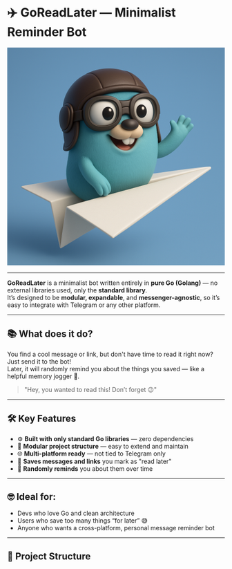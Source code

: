 # ✈️ GoReadLater — Minimalist Reminder Bot

![Go Gopher Logo](/assets/logo.png)

---

**GoReadLater** is a minimalist bot written entirely in **pure Go (Golang)** — no external libraries used, only the **standard library**.  
It’s designed to be **modular, expandable**, and **messenger-agnostic**, so it’s easy to integrate with Telegram or any other platform.

---

## 📚 What does it do?

You find a cool message or link, but don't have time to read it right now? Just send it to the bot!  
Later, it will randomly remind you about the things you saved — like a helpful memory jogger 🧠.

> "Hey, you wanted to read this! Don’t forget 😉"

---

## 🛠️ Key Features

- ⚙️ **Built with only standard Go libraries** — zero dependencies
- 🧱 **Modular project structure** — easy to extend and maintain
- 🌐 **Multi-platform ready** — not tied to Telegram only
- 💬 **Saves messages and links** you mark as "read later"
- 🔁 **Randomly reminds** you about them over time

---

## 🤓 Ideal for:

- Devs who love Go and clean architecture
- Users who save too many things “for later” 😅
- Anyone who wants a cross-platform, personal message reminder bot

---

## 📁 Project Structure

